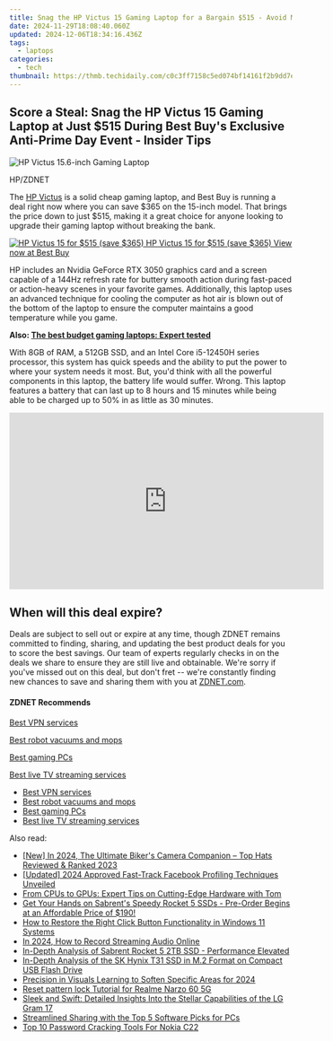 ```yaml
---
title: Snag the HP Victus 15 Gaming Laptop for a Bargain $515 - Avoid Missing Out on This Anti-Prime Day Deal From Best Buy | ZDNET Insights
date: 2024-11-29T18:08:40.060Z
updated: 2024-12-06T18:34:16.436Z
tags:
  - laptops
categories:
  - tech
thumbnail: https://thmb.techidaily.com/c0c3ff7158c5ed074bf14161f2b9dd7e6d6a38364c8a3f7d8b03f364961bda60.jpg
---
```


## Score a Steal: Snag the HP Victus 15 Gaming Laptop at Just $515 During Best Buy's Exclusive Anti-Prime Day Event - Insider Tips

![HP Victus 15.6-inch Gaming Laptop](https://www.zdnet.com/a/img/resize/ef908b1397d11fee9b7e33613347c20525be41f3/2024/10/09/0dab5962-0dd7-466f-9bfa-3f23921f6af1/hp-victus-laptop-3.jpg?auto=webp&width=1280)

HP/ZDNET

The [HP Victus](https://shop-links.co/link/?url=https%3A%2F%2Fwww.bestbuy.com%2Fsite%2Fhp-victus-15-6-full-hd-144hz-gaming-laptop-intel-core-i5-8gb-memory-nvidia-geforce-rtx-3050-512gb-ssd-performance-blue%2F6570600.p%3FskuId%3D6570600&publisher_slug=itechdaily19598&exclusive=1) is a solid cheap gaming laptop, and Best Buy is running a deal right now where you can save $365 on the 15-inch model. That brings the price down to just $515, making it a great choice for anyone looking to upgrade their gaming laptop without breaking the bank. 

[![HP Victus 15 for $515 (save $365)](https://www.zdnet.com/a/img/resize/e22b5a507113c6b8db54535ca800445afb72cbcb/2024/10/09/ab9dbfb7-282c-4f86-b669-063b38c9d1b2/hp-victus-laptop.jpg?auto=webp&fit=crop&height=172.5&width=294) HP Victus 15 for $515 (save $365) View now at Best Buy](https://shop-links.co/link/?url=https%3A%2F%2Fwww.bestbuy.com%2Fsite%2Fhp-victus-15-6-full-hd-144hz-gaming-laptop-intel-core-i5-8gb-memory-nvidia-geforce-rtx-3050-512gb-ssd-performance-blue%2F6570600.p%3FskuId%3D6570600&publisher_slug=itechdaily19598&exclusive=1)

HP includes an Nvidia GeForce RTX 3050 graphics card and a screen capable of a 144Hz refresh rate for buttery smooth action during fast-paced or action-heavy scenes in your favorite games. Additionally, this laptop uses an advanced technique for cooling the computer as hot air is blown out of the bottom of the laptop to ensure the computer maintains a good temperature while you game.

**Also: [The best budget gaming laptops: Expert tested](https://www.zdnet.com/article/best-budget-gaming-laptop/)** 

With 8GB of RAM, a 512GB SSD, and an Intel Core i5-12450H series processor, this system has quick speeds and the ability to put the power to where your system needs it most. But, you'd think with all the powerful components in this laptop, the battery life would suffer. Wrong. This laptop features a battery that can last up to 8 hours and 15 minutes while being able to be charged up to 50% in as little as 30 minutes.

<!-- affiliate ads begin -->
<iframe width="560" height="315" src="https://www.youtube.com/embed/Wy0uYNNdMDM?si=5ir7EHlr0CkpcYOT" title="YouTube video player" frameborder="0" allow="accelerometer; autoplay; clipboard-write; encrypted-media; gyroscope; picture-in-picture; web-share" referrerpolicy="strict-origin-when-cross-origin" allowfullscreen></iframe>
<!-- affiliate ads end -->

## When will this deal expire?

Deals are subject to sell out or expire at any time, though ZDNET remains committed to finding, sharing, and updating the best product deals for you to score the best savings. Our team of experts regularly checks in on the deals we share to ensure they are still live and obtainable. We're sorry if you've missed out on this deal, but don't fret -- we're constantly finding new chances to save and sharing them with you at [ZDNET.com](https://www.zdnet.com/). 

#### **ZDNET** Recommends

[Best VPN services](https://www.zdnet.com/article/best-vpn/ "Best VPN services")

[Best robot vacuums and mops](https://www.zdnet.com/article/best-robot-vacuum-mop/ "Best robot vacuums and mops")

[Best gaming PCs](https://www.zdnet.com/article/best-gaming-pc/ "Best gaming PCs")

[Best live TV streaming services](https://www.zdnet.com/article/best-live-tv-streaming-service/ "Best live TV streaming services")

* [Best VPN services](https://www.zdnet.com/article/best-vpn/ "Best VPN services")
* [Best robot vacuums and mops](https://www.zdnet.com/article/best-robot-vacuum-mop/ "Best robot vacuums and mops")
* [Best gaming PCs](https://www.zdnet.com/article/best-gaming-pc/ "Best gaming PCs")
* [Best live TV streaming services](https://www.zdnet.com/article/best-live-tv-streaming-service/ "Best live TV streaming services")

<ins class="adsbygoogle"
     style="display:block"
     data-ad-format="autorelaxed"
     data-ad-client="ca-pub-7571918770474297"
     data-ad-slot="1223367746"></ins>

<ins class="adsbygoogle"
     style="display:block"
     data-ad-client="ca-pub-7571918770474297"
     data-ad-slot="8358498916"
     data-ad-format="auto"
     data-full-width-responsive="true"></ins>

<span class="atpl-alsoreadstyle">Also read:</span>
<div><ul>
<li><a href="https://fox-glue.techidaily.com/new-in-2024-the-ultimate-bikers-camera-companion-top-hats-reviewed-and-ranked-2023/"><u>[New] In 2024, The Ultimate Biker's Camera Companion – Top Hats Reviewed & Ranked 2023</u></a></li>
<li><a href="https://facebook-video-recording.techidaily.com/updated-2024-approved-fast-track-facebook-profiling-techniques-unveiled/"><u>[Updated] 2024 Approved Fast-Track Facebook Profiling Techniques Unveiled</u></a></li>
<li><a href="https://hardware-reviews.techidaily.com/from-cpus-to-gpus-expert-tips-on-cutting-edge-hardware-with-tom/"><u>From CPUs to GPUs: Expert Tips on Cutting-Edge Hardware with Tom</u></a></li>
<li><a href="https://hardware-reviews.techidaily.com/get-your-hands-on-sabrents-speedy-rocket-5-ssds-pre-order-begins-at-an-affordable-price-of-190/"><u>Get Your Hands on Sabrent's Speedy Rocket 5 SSDs - Pre-Order Begins at an Affordable Price of $190!</u></a></li>
<li><a href="https://win-howtos.techidaily.com/how-to-restore-the-right-click-button-functionality-in-windows-11-systems/"><u>How to Restore the Right Click Button Functionality in Windows 11 Systems</u></a></li>
<li><a href="https://screen-recording.techidaily.com/in-2024-how-to-record-streaming-audio-online/"><u>In 2024, How to Record Streaming Audio Online</u></a></li>
<li><a href="https://hardware-reviews.techidaily.com/in-depth-analysis-of-sabrent-rocket-5-2tb-ssd-performance-elevated/"><u>In-Depth Analysis of Sabrent Rocket 5 2TB SSD - Performance Elevated</u></a></li>
<li><a href="https://hardware-reviews.techidaily.com/in-depth-analysis-of-the-sk-hynix-t31-ssd-in-m2-format-on-compact-usb-flash-drive/"><u>In-Depth Analysis of the SK Hynix T31 SSD in M.2 Format on Compact USB Flash Drive</u></a></li>
<li><a href="https://extra-approaches.techidaily.com/precision-in-visuals-learning-to-soften-specific-areas-for-2024/"><u>Precision in Visuals Learning to Soften Specific Areas for 2024</u></a></li>
<li><a href="https://techidaily.com/reset-pattern-lock-tutorial-for-realme-narzo-60-5g-by-drfone-android-unlock-android-unlock/"><u>Reset pattern lock Tutorial for Realme Narzo 60 5G</u></a></li>
<li><a href="https://buynow-info.techidaily.com/sleek-and-swift-detailed-insights-into-the-stellar-capabilities-of-the-lg-gram-17/"><u>Sleek and Swift: Detailed Insights Into the Stellar Capabilities of the LG Gram 17</u></a></li>
<li><a href="https://win11.techidaily.com/streamlined-sharing-with-the-top-5-software-picks-for-pcs/"><u>Streamlined Sharing with the Top 5 Software Picks for PCs</u></a></li>
<li><a href="https://easy-unlock-android.techidaily.com/top-10-password-cracking-tools-for-nokia-c22-by-drfone-android/"><u>Top 10 Password Cracking Tools For Nokia C22</u></a></li>
</ul></div>

